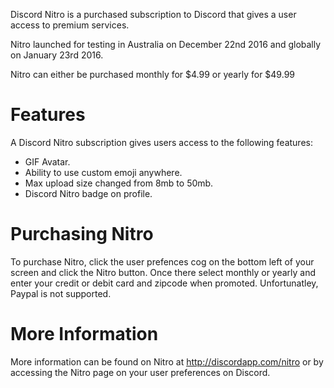 <!-- TITLE: Nitro -->

Discord Nitro is a purchased subscription to Discord that gives a user access to premium services.

Nitro launched for testing in Australia on December 22nd 2016 and globally on January 23rd 2016.

Nitro can either be purchased monthly for $4.99 or yearly for $49.99

# Features
A Discord Nitro subscription gives users access to the following features:

* GIF Avatar.
* Ability to use custom emoji anywhere.
* Max upload size changed from 8mb to 50mb.
* Discord Nitro badge on profile.

# Purchasing Nitro
To purchase Nitro, click the user prefences cog on the bottom left of your screen and click the Nitro button. Once there select monthly or yearly and enter your credit or debit card and zipcode when promoted. Unfortunatley, Paypal is not supported.

# More Information
More information can be found on Nitro at http://discordapp.com/nitro or by accessing the Nitro page on your user preferences on Discord.